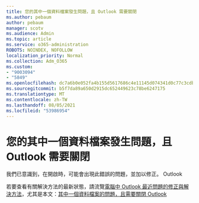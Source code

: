 ```yaml
---
title: 您的其中一個資料檔案發生問題，且 Outlook 需要關閉
ms.author: pebaum
author: pebaum
manager: scotv
ms.audience: Admin
ms.topic: article
ms.service: o365-administration
ROBOTS: NOINDEX, NOFOLLOW
localization_priority: Normal
ms.collection: Adm_O365
ms.custom:
- "9003094"
- "5849"
ms.openlocfilehash: dc7a6b0e052fa4b155d5617686c4e11145d074341d0c77c3cdbe75fd70692567
ms.sourcegitcommit: b5f7da89a650d2915dc652449623c78be6247175
ms.translationtype: MT
ms.contentlocale: zh-TW
ms.lasthandoff: 08/05/2021
ms.locfileid: "53986954"
---
```

# <a name="something-is-wrong-with-one-of-your-data-files-and-outlook-needs-to-close"></a>您的其中一個資料檔案發生問題，且 Outlook 需要關閉

我們已意識到，在開啟時，可能會出現此錯誤的問題，並加以修正。 Outlook

若要查看有關解決方法的最新狀態，請流覽[電腦中 Outlook 最近問題的修正與解決方法](https://support.microsoft.com/office/ecf61305-f84f-4e13-bb73-95a214ac1230)，尤其是本文：[其中一個資料檔案的問題，且需要關閉 Outlook](https://support.microsoft.com/office/a3b59934-2446-4f2a-bd25-58f88188b9b2)
